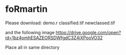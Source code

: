 # foRmartin
Please download:
demo.r
classified.tif
newclassed.tif

and the following image
https://drive.google.com/open?id=1bz4omhESAZEORSDWfgdC3Z4jXPooVO32

Place all in same directory
